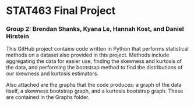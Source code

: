 # STAT463 Final Project
### Group 2: Brendan Shanks, Kyana Le, Hannah Kost, and Daniel Hirstein

This GitHub project contains code written in Python that performs statistical methods on a dataset also provided in this project. Methods include aggregating the data for easier use, finding the skewness and kurtosis of the data, and performing the bootstrap method to find the distributions of our skewness and kurtosis estimators.

Also attached are the graphs that the code produces: a graph of the data itself, a skewness bootstrap graph, and a kurtosis bootstrap graph. These are contained in the Graphs folder.
